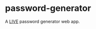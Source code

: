 # password-generator
A [LIVE](https://alexmayberry.github.io/password-generator/) password generator web app.
